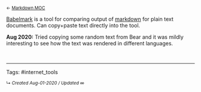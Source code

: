 <small>← [Markdown MOC](slipbox/-markdown)</small>

[Babelmark](https://johnmacfarlane.net/babelmark2/) is a tool for comparing output of [markdown](slipbox/-markdown) for plain text documents. Can copy+paste text directly into the tool.

**Aug 2020:**
Tried copying some random text from Bear and it was mildly interesting to see how the text was rendered in different languages.


<br>



---

Tags: #internet_tools 


<small>↳ <i>Created Aug-01-2020 / Updated ∞ </i></small>